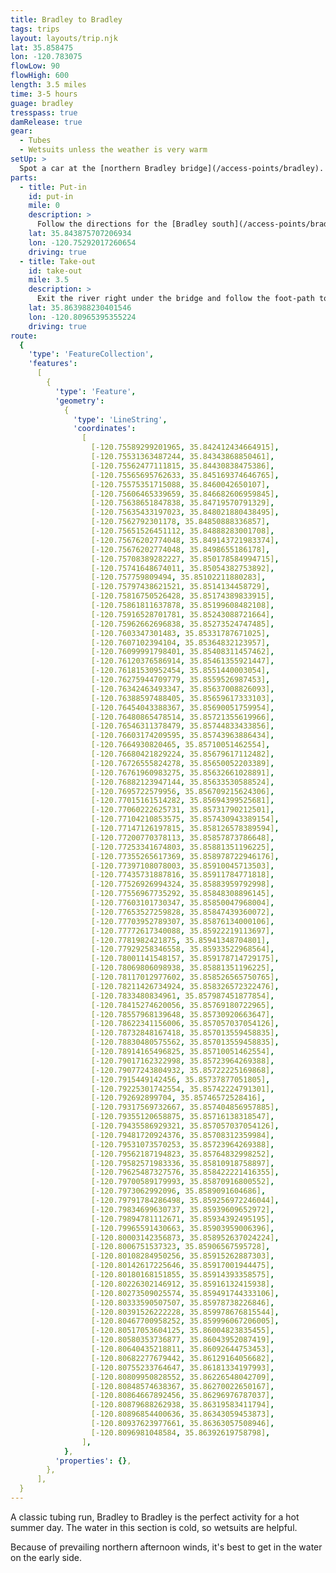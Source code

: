 ```yaml
---
title: Bradley to Bradley
tags: trips
layout: layouts/trip.njk
lat: 35.858475
lon: -120.783075
flowLow: 90
flowHigh: 600
length: 3.5 miles
time: 3-5 hours
guage: bradley
tresspass: true
damRelease: true
gear:
  - Tubes
  - Wetsuits unless the weather is very warm
setUp: >
  Spot a car at the [northern Bradley bridge](/access-points/bradley).
parts:
  - title: Put-in
    id: put-in
    mile: 0
    description: >
      Follow the directions for the [Bradley south](/access-points/bradley-south) access point.
    lat: 35.843875707206934
    lon: -120.75292017260654
    driving: true
  - title: Take-out
    id: take-out
    mile: 3.5
    description: >
      Exit the river right under the bridge and follow the foot-path to the right.
    lat: 35.863988230401546
    lon: -120.80965395355224
    driving: true
route:
  {
    'type': 'FeatureCollection',
    'features':
      [
        {
          'type': 'Feature',
          'geometry':
            {
              'type': 'LineString',
              'coordinates':
                [
                  [-120.75589299201965, 35.842412434664915],
                  [-120.75531363487244, 35.84343868850461],
                  [-120.75562477111815, 35.84430838475386],
                  [-120.75565695762633, 35.845169374646765],
                  [-120.75575351715088, 35.8460042650107],
                  [-120.75606465339659, 35.846682606959845],
                  [-120.75638651847838, 35.84719570791329],
                  [-120.75635433197023, 35.848021880438495],
                  [-120.7562792301178, 35.84850888336857],
                  [-120.75651526451112, 35.84888283001708],
                  [-120.75676202774048, 35.849143721983374],
                  [-120.75676202774048, 35.8498655186178],
                  [-120.75708389282227, 35.850178584994715],
                  [-120.75741648674011, 35.85054382753892],
                  [-120.757759809494, 35.85102211880283],
                  [-120.75797438621521, 35.8514134458729],
                  [-120.75816750526428, 35.85174389833915],
                  [-120.75861811637878, 35.85199608482108],
                  [-120.75916528701781, 35.85243088721664],
                  [-120.75962662696838, 35.85273524747485],
                  [-120.7603347301483, 35.85331787671025],
                  [-120.7607102394104, 35.85364832123957],
                  [-120.76099991798401, 35.85408311457462],
                  [-120.76120376586914, 35.85461355921447],
                  [-120.76181530952454, 35.8551440003054],
                  [-120.76275944709779, 35.8559526987453],
                  [-120.76342463493347, 35.85637008826093],
                  [-120.76388597488405, 35.85659617333103],
                  [-120.76454043388367, 35.85690051759954],
                  [-120.76480865478514, 35.85721355619966],
                  [-120.76546311378479, 35.85744833433856],
                  [-120.76603174209595, 35.85743963886434],
                  [-120.7664930820465, 35.85710051462554],
                  [-120.76680421829224, 35.85679617112482],
                  [-120.76726555824278, 35.85650052203389],
                  [-120.76761960983275, 35.85632661028891],
                  [-120.76882123947144, 35.85633530588524],
                  [-120.7695722579956, 35.856709215624306],
                  [-120.77015161514282, 35.85694399525681],
                  [-120.77060222625731, 35.85731790212501],
                  [-120.77104210853575, 35.857430943389154],
                  [-120.77147126197815, 35.858126578389594],
                  [-120.77200770378113, 35.85857873786648],
                  [-120.77253341674803, 35.85881351196225],
                  [-120.77355265617369, 35.858978722946176],
                  [-120.77397108078003, 35.85910045713503],
                  [-120.77435731887816, 35.85911784771818],
                  [-120.77526926994324, 35.85883959792998],
                  [-120.77556967735292, 35.85848308896145],
                  [-120.77603101730347, 35.85850047968004],
                  [-120.77653527259828, 35.85847439360072],
                  [-120.77703952789307, 35.85876134000106],
                  [-120.77772617340088, 35.85922219113697],
                  [-120.7781982421875, 35.85941348704801],
                  [-120.77929258346558, 35.85933522968564],
                  [-120.78001141548157, 35.859178714729175],
                  [-120.78069806098938, 35.85881351196225],
                  [-120.78117012977602, 35.858526565750765],
                  [-120.78211426734924, 35.858326572322476],
                  [-120.7833480834961, 35.857987451877854],
                  [-120.78415274620056, 35.85769180722965],
                  [-120.78557968139648, 35.85730920663647],
                  [-120.78622341156006, 35.857057037054126],
                  [-120.78732848167418, 35.857013559458835],
                  [-120.78830480575562, 35.857013559458835],
                  [-120.78914165496825, 35.85710051462554],
                  [-120.79017162322998, 35.85723964269388],
                  [-120.79077243804932, 35.85722225169868],
                  [-120.7915449142456, 35.85737877051805],
                  [-120.79225301742554, 35.85742224791301],
                  [-120.792692899704, 35.85746572528416],
                  [-120.79317569732667, 35.857404856957885],
                  [-120.79355120658875, 35.85716138318547],
                  [-120.79435586929321, 35.857057037054126],
                  [-120.79481720924376, 35.85708312359984],
                  [-120.79531073570253, 35.85723964269388],
                  [-120.79562187194823, 35.85764832998252],
                  [-120.79582571983336, 35.85810918758897],
                  [-120.79625487327576, 35.858422221416355],
                  [-120.79700589179993, 35.85870916800552],
                  [-120.7973062992096, 35.8589091604686],
                  [-120.79791784286498, 35.859256972246044],
                  [-120.79834699630737, 35.85939609652972],
                  [-120.79894781112671, 35.85934392495195],
                  [-120.79965591430663, 35.85903959006396],
                  [-120.80003142356873, 35.858952637024224],
                  [-120.8006751537323, 35.85906567595728],
                  [-120.80108284950256, 35.85915262887303],
                  [-120.80142617225646, 35.85917001944475],
                  [-120.80180168151855, 35.85914393358575],
                  [-120.80226302146912, 35.85916132415938],
                  [-120.80273509025574, 35.859491744333106],
                  [-120.80333590507507, 35.85978738226846],
                  [-120.80391526222228, 35.859978676815544],
                  [-120.80467700958252, 35.859996067206005],
                  [-120.80517053604125, 35.86004823835455],
                  [-120.80580353736877, 35.86043952087419],
                  [-120.80640435218811, 35.86092644753453],
                  [-120.80682277679442, 35.86129164056682],
                  [-120.80755233764647, 35.86181334197993],
                  [-120.80809950828552, 35.86226548042709],
                  [-120.80848574638367, 35.86270022650167],
                  [-120.80864667892456, 35.86296976787037],
                  [-120.80879688262938, 35.86319583411794],
                  [-120.80896854400636, 35.86343059453873],
                  [-120.80937623977661, 35.86363057508946],
                  [-120.8096981048584, 35.86392619758798],
                ],
            },
          'properties': {},
        },
      ],
  }
---
```


A classic tubing run, Bradley to Bradley is the perfect activity for a hot summer day. The water in this section is cold, so wetsuits are helpful.

Because of prevailing northern afternoon winds, it's best to get in the water on the early side.
